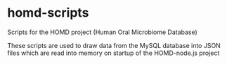# homd-scripts
Scripts for the HOMD project (Human Oral Microbiome Database)

These scripts are used to draw data from the MySQL database into JSON files which are read into memory on startup of the HOMD-node.js project
